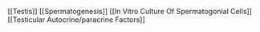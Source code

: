 [[Testis]]
[[Spermatogenesis]]
[[In Vitro Culture Of Spermatogonial Cells]]
[[Testicular Autocrine/paracrine Factors]]
